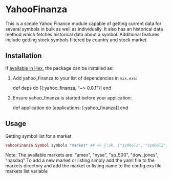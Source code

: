 # YahooFinanza
This is a simple Yahoo Finance module capable of getting current data for several symbols in bulk as well as individually. It also has an historical data method which fetches historical data about a symbol. Additional features include getting stock symbols filtered by country and stock market.

## Installation

If [available in Hex](https://hex.pm/docs/publish), the package can be installed as:

  1. Add yahoo_finanza to your list of dependencies in `mix.exs`:

        def deps do
          [{:yahoo_finanza, "~> 0.0.1"}]
        end

  2. Ensure yahoo_finanza is started before your application:

        def application do
          [applications: [:yahoo_finanza]]
        end

## Usage

Getting symbol list for a market

```elixir
YahooFinanza.Symbol.symbols "market" ## => {:ok, ["symbol1", "symbol2", ..., "symboln"]}
```

Note: The available markets are: "amex", "nyse", "sp_500", "dow_jones", "nasdaq"
To add a new market or listing simply add the yaml file to the markets directory
and add the market or listing name to the config.exs file markets list variable

